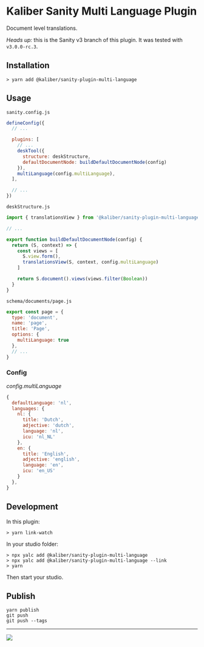 # Kaliber Sanity Multi Language Plugin

Document level translations.

*Heads up:* this is the Sanity v3 branch of this plugin. It was tested with `v3.0.0-rc.3`.

## Installation

```
> yarn add @kaliber/sanity-plugin-multi-language
```

## Usage

`sanity.config.js`

```js
defineConfig({
  // ...

  plugins: [
    // ...
    deskTool({
      structure: deskStructure,
      defaultDocumentNode: buildDefaultDocumentNode(config)
    }),
    multiLanguage(config.multiLanguage),
  ],

  // ...
})
```

`deskStructure.js`

```js
import { translationsView } from '@kaliber/sanity-plugin-multi-language'

// ...

export function buildDefaultDocumentNode(config) {
  return (S, context) => {
    const views = [
      S.view.form(),
      translationsView(S, context, config.multiLanguage)
    ]

    return S.document().views(views.filter(Boolean))
  }
}
```

`schema/documents/page.js`

```js
export const page = {
  type: 'document',
  name: 'page',
  title: 'Page',
  options: {
    multiLanguage: true
  },
  // ...
}
```

### Config
_config.multiLanguage_
```js
{
  defaultLanguage: 'nl',
  languages: {
    nl: {
      title: 'Dutch',
      adjective: 'dutch',
      language: 'nl',
      icu: 'nl_NL'
    },
    en: {
      title: 'English',
      adjective: 'english',
      language: 'en',
      icu: 'en_US'
    }
  },
}
```

## Development

In this plugin:
```
> yarn link-watch
```

In your studio folder:
```
> npx yalc add @kaliber/sanity-plugin-multi-language
> npx yalc add @kaliber/sanity-plugin-multi-language --link 
> yarn
```

Then start your studio.

## Publish

```
yarn publish
git push
git push --tags
```
---
![](https://media.giphy.com/media/3orif0Pxk3I4WQj46k/giphy.gif)
